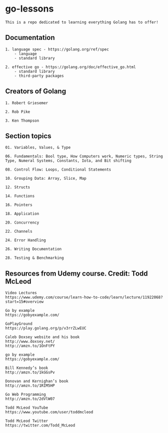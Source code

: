 # go-lessons

    This is a repo dedicated to learning everything Golang has to offer!


## Documentation 

    1. language spec - https://golang.org/ref/spec
        - language
        - standard library

    2. effective go - https://golang.org/doc/effective_go.html
        - standard library
        - third-party packages
        
## Creators of Golang
    
    1. Robert Griesemer

    2. Rob Pike

    3. Ken Thompson

## Section topics

    01. Variables, Values, & Type

    06. Fundamentals: Bool type, How Computers work, Numeric types, String Type, Numeral Systems, Constants, Iota, and Bit shifting

    08. Control Flow: Loops, Conditional Statements

    10. Grouping Data: Array, Slice, Map

    12. Structs

    14. Functions

    16. Pointers

    18. Application

    20. Concurrency

    22. Channels

    24. Error Handling

    26. Writing Documentation

    28. Testing & Benchmarking

## Resources from Udemy course. Credit: Todd McLeod

    Video Lectures
    https://www.udemy.com/course/learn-how-to-code/learn/lecture/11922068?start=15#overview

    Go by example
    https://gobyexample.com/
    
    GoPlayGround
    https://play.golang.org/p/v3rrZLwEUC

    Caleb Doxsey website and his book
    http://www.doxsey.net/ 
    http://amzn.to/1OnFtPY 

    go by example
    https://gobyexample.com/ 

    Bill Kennedy’s book
    http://amzn.to/1kGGsPv 

    Donovan and Kernighan’s book
    http://amzn.to/1RIM5HP 

    Go Web Programming
    http://amzn.to/2dVlW07 

    Todd McLeod YouTube
    https://www.youtube.com/user/toddmcleod 

    Todd McLeod Twitter 
    https://twitter.com/Todd_McLeod 